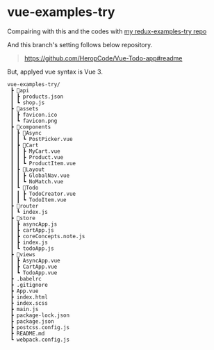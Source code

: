 # vue-examples-try

Compairing with this and the codes with [my redux-examples-try repo](https://github.com/callmebyneon/redux-examples-try)

And this branch's setting follows below repository.

> https://github.com/HeropCode/Vue-Todo-app#readme

But, applyed vue syntax is Vue 3.

```
vue-examples-try/
 ┣ 📂api
 ┃ ┣ products.json
 ┃ ┗ shop.js
 ┣ 📂assets
 ┃ ┣ favicon.ico
 ┃ ┗ favicon.png
 ┣ 📂components
 ┃ ┣ 📂Async
 ┃ ┃ ┗ PostPicker.vue
 ┃ ┣ 📂Cart
 ┃ ┃ ┣ MyCart.vue
 ┃ ┃ ┣ Product.vue
 ┃ ┃ ┗ ProductItem.vue
 ┃ ┣ 📂Layout
 ┃ ┃ ┣ GlobalNav.vue
 ┃ ┃ ┗ NoMatch.vue
 ┃ ┗ 📂Todo
 ┃ ┃ ┣ TodoCreator.vue
 ┃ ┃ ┗ TodoItem.vue
 ┣ 📂router
 ┃ ┗ index.js
 ┣ 📂store
 ┃ ┣ asyncApp.js
 ┃ ┣ cartApp.js
 ┃ ┣ coreConcepts.note.js
 ┃ ┣ index.js
 ┃ ┗ todoApp.js
 ┣ 📂views
 ┃ ┣ AsyncApp.vue
 ┃ ┣ CartApp.vue
 ┃ ┗ TodoApp.vue
 ┣ .babelrc
 ┣ .gitignore
 ┣ App.vue
 ┣ index.html
 ┣ index.scss
 ┣ main.js
 ┣ package-lock.json
 ┣ package.json
 ┣ postcss.config.js
 ┣ README.md
 ┗ webpack.config.js
```
